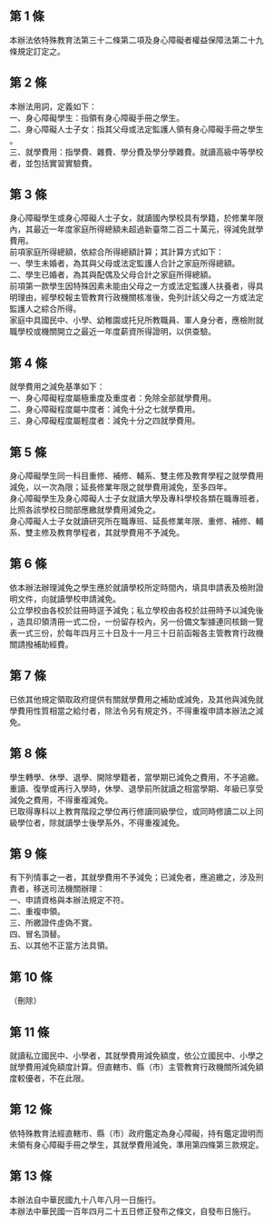 第 1 條
-------
本辦法依特殊教育法第三十二條第二項及身心障礙者權益保障法第二十九  
條規定訂定之。

第 2 條
-------
本辦法用詞，定義如下：  
一、身心障礙學生：指領有身心障礙手冊之學生。  
二、身心障礙人士子女：指其父母或法定監護人領有身心障礙手冊之學生  
    。  
三、就學費用：指學費、雜費、學分費及學分學雜費。就讀高級中等學校  
    者，並包括實習實驗費。

第 3 條
-------
身心障礙學生或身心障礙人士子女，就讀國內學校具有學籍，於修業年限  
內，其最近一年度家庭所得總額未超過新臺幣二百二十萬元，得減免就學  
費用。  
前項家庭所得總額，依綜合所得總額計算；其計算方式如下：  
一、學生未婚者，為其與父母或法定監護人合計之家庭所得總額。  
二、學生已婚者，為其與配偶及父母合計之家庭所得總額。  
前項第一款學生因特殊因素未能由父母之一方或法定監護人扶養者，得具  
明理由，經學校報主管教育行政機關核准後，免列計該父母之一方或法定  
監護人之綜合所得。  
家庭中具國民中、小學、幼稚園或托兒所教職員、軍人身分者，應檢附就  
職學校或機關開立之最近一年度薪資所得證明，以供查驗。

第 4 條
-------
就學費用之減免基準如下：  
一、身心障礙程度屬極重度及重度者：免除全部就學費用。  
二、身心障礙程度屬中度者：減免十分之七就學費用。  
三、身心障礙程度屬輕度者：減免十分之四就學費用。

第 5 條
-------
身心障礙學生同一科目重修、補修、輔系、雙主修及教育學程之就學費用  
減免，以一次為限；延長修業年限之就學費用減免，至多四年。  
身心障礙學生及身心障礙人士子女就讀大學及專科學校各類在職專班者，  
比照各該學校日間部應繳就學費用減免之。  
身心障礙人士子女就讀研究所在職專班、延長修業年限、重修、補修、輔  
系、雙主修及教育學程者，其就學費用不予減免。

第 6 條
-------
依本辦法辦理減免之學生應於就讀學校所定時間內，填具申請表及檢附證  
明文件，向就讀學校申請減免。  
公立學校由各校於註冊時逕予減免；私立學校由各校於註冊時予以減免後  
，造具印領清冊一式二份，一份留存校內，另一份備文掣據連同核銷一覽  
表一式三份，於每年四月三十日及十一月三十日前函報各主管教育行政機  
關請撥補助經費。

第 7 條
-------
已依其他規定領取政府提供有關就學費用之補助或減免，及其他與減免就  
學費用性質相當之給付者，除法令另有規定外，不得重複申請本辦法之減  
免。

第 8 條
-------
學生轉學、休學、退學、開除學籍者，當學期已減免之費用，不予追繳。  
重讀、復學或再行入學時，休學、退學前所就讀之相當學期、年級已享受  
減免之費用，不得重複減免。  
已取得專科以上教育階段之學位再行修讀同級學位，或同時修讀二以上同  
級學位者，除就讀學士後學系外，不得重複減免。

第 9 條
-------
有下列情事之一者，其就學費用不予減免；已減免者，應追繳之，涉及刑  
責者，移送司法機關辦理：  
一、申請資格與本辦法規定不符。  
二、重複申領。  
三、所繳證件虛偽不實。  
四、冒名頂替。  
五、以其他不正當方法具領。

第 10 條
--------
（刪除）

第 11 條
--------
就讀私立國民中、小學者，其就學費用減免額度，依公立國民中、小學之  
就學費用減免額度計算。但直轄市、縣（市）主管教育行政機關所減免額  
度較優者，不在此限。

第 12 條
--------
依特殊教育法經直轄市、縣（市）政府鑑定為身心障礙，持有鑑定證明而  
未領有身心障礙手冊之學生，其就學費用減免，準用第四條第三款規定。

第 13 條
--------
本辦法自中華民國九十八年八月一日施行。   
本辦法中華民國一百年四月二十五日修正發布之條文，自發布日施行。

